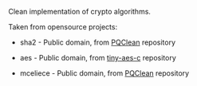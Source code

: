 Clean implementation of crypto algorithms. 

Taken from opensource projects:

* sha2 - Public domain, from [PQClean](https://github.com/PQClean/PQClean/tree/master/common) repository

* aes - Public domain, from [tiny-aes-c](https://github.com/kokke/tiny-AES-c) repository

* mceliece - Public domain, from [PQClean](https://github.com/PQClean/PQClean/tree/master/crypto_kem/mceliece348864/clean) repository
